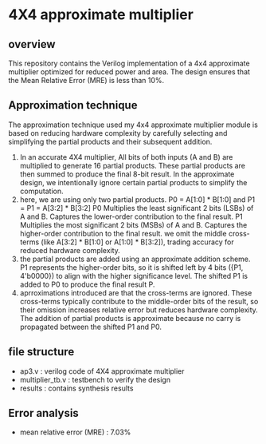 # 4X4 approximate multiplier

## overview
This repository contains the Verilog implementation of a 4x4 approximate multiplier optimized for reduced power and area. The design ensures that the Mean Relative Error (MRE) is less than 10%.

## Approximation technique
The approximation technique used my 4x4 approximate multiplier module is based on reducing hardware complexity by carefully selecting and simplifying the partial products and their subsequent addition.
1) In an accurate 4X4 multiplier, All bits of both inputs (A and B) are multiplied to generate 16 partial products. These partial products are then summed to produce the final 8-bit result. In the approximate design, we intentionally ignore certain partial products to simplify the computation.
2) here, we are using only two partial products.
   P0 = A[1:0] * B[1:0] and P1 = P1 = A[3:2] * B[3:2]
   P0 Multiplies the least significant 2 bits (LSBs) of A and B. Captures the lower-order contribution to the final result.
   P1 Multiplies the most significant 2 bits (MSBs) of A and B. Captures the higher-order contribution to the final result.
   we omit the middle cross-terms (like A[3:2] * B[1:0] or A[1:0] * B[3:2]), trading accuracy for reduced hardware complexity.
3) the partial products are added using an approximate addition scheme.
   P1 represents the higher-order bits, so it is shifted left by 4 bits ({P1, 4'b0000}) to align with the higher significance level.
   The shifted P1 is added to P0 to produce the final result P.
4) aprroximations introduced are that the cross-terms are ignored. These cross-terms typically contribute to the middle-order bits of the result, so their omission increases relative error but reduces hardware complexity. The addition of partial products is approximate because no carry is propagated between the shifted P1 and P0.

## file structure
- ap3.v : verilog code of 4X4 approximate multiplier
- multiplier_tb.v : testbench to verify the design
- results : contains synthesis results
## Error analysis
- mean relative error (MRE) : 7.03%
